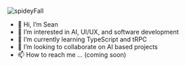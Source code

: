 ![spideyFall](https://github.com/gitSean23/gitSean23/assets/66270571/913d2e15-5d4c-4c75-b303-b71f289d6871)

- 👋 Hi, I’m Sean
- 👀 I’m interested in AI, UI/UX, and software development
- 🌱 I’m currently learning TypeScript and tRPC
- 💞️ I’m looking to collaborate on AI based projects
- 📫 How to reach me ... (coming soon)

<!---
gitSean23/gitSean23 is a ✨ special ✨ repository because its `README.md` (this file) appears on your GitHub profile.
You can click the Preview link to take a look at your changes.
--->

